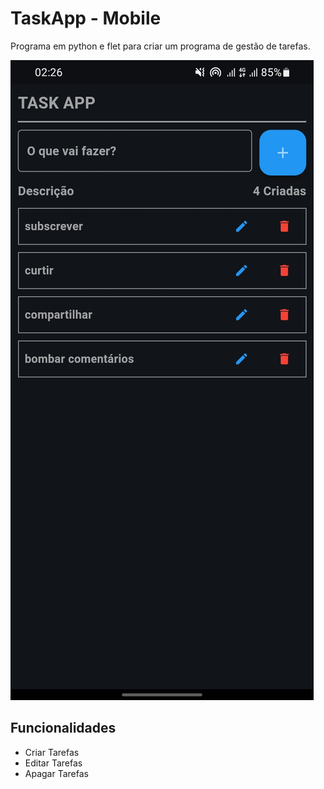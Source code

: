 # TaskApp - Mobile

Programa em python e flet para criar um programa de gestão de tarefas.

![TaskApp Mobile](/TaskApp/assets/TaskApp.jpg)

## Funcionalidades
- Criar Tarefas
- Editar Tarefas
- Apagar Tarefas